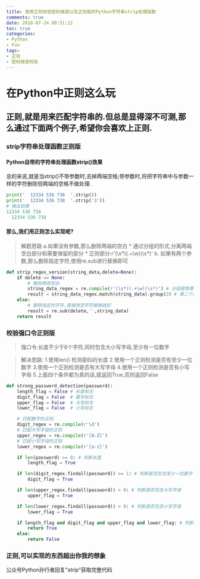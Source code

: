 ```yaml
---
title: 使用正则校验密码强度以及正则版的Python字符串strip处理函数
comments: true
date: 2018-07-24 08:51:12
toc: true
categories:
- Python
- Fun
tags:
- 正则
- 密码强度校验
---
```



# 在Python中正则这么玩
<!--more-->
## 正则,就是用来匹配字符串的.但总是显得深不可测,那么通过下面两个例子,希望你会喜欢上正则.

### strip字符串处理函数正则版
#### Python自带的字符串处理函数strip()效果
总的来说,就是当strip()不带参数时,去掉两端空格;带参数时,将把字符串中与参数一样的字符删除但两端的空格不做处理.
```python
print('  12334 536 738  '.strip())
print('  12334 536 738  '.strip('3'))
# 输出结果
12334 536 738
  12334 536 738  
```
#### 那么,我们用正则怎么实现呢?
> 解题思路
a.如果没有参数,那么删除两端的空白
     * 通过分组的形式,分离两端空白部分和需要保留的部分
     * 正则部分:r'(\s\*)(.+\w)(\s*)'
b. 如果有两个参数,那么删除指定字符,使用re.sub进行替换即可

```python
def strip_regex_version(string_data,delete=None):
    if delete == None:
        # 删除两侧空白
        string_data_regex = re.compile(r'(\s*)(.+\w)(\s*)') # 分组提取需要保留的部分
        result = string_data_regex.match(string_data).group(2) # 第二个括号匹配出来的值是我们需要的
    else:
        # 删除指定的字符,直接用空字符替换就好
        result = re.sub(delete,'',string_data)
    return result
```

### 校验强口令正则版
> 强口令:长度不少于8个字符,同时包含大小写字母,至少有一位数字

> 解决思路:
    1.使用len() 检测密码的长度
    2.使用一个正则检测是否有至少一位数字
    3.使用一个正则检测是否有大写字母
    4.使用一个正则检测是否有小写字母
    5.上面四个条件都为真的话,就返回True,否则返回False
```python
def strong_password_detection(password):
    length_flag = False # 长度标志
    digit_flag = False  # 数字标志
    upper_flag = False  # 大写标志
    lower_flag = False  # 小写标志

    # 匹配数字的正则
    digit_regex = re.compile(r'\d')
    # 匹配大写字母的正则
    upper_regex = re.compile(r'[A-Z]')
    # 匹配小写字母的正则
    lower_regex = re.compile(r'[a-z]')

    if len(password) >= 8: # 判断长度
        length_flag = True

    if len(digit_regex.findall(password)) >= 1: # 判断是否包含至少一位数字
        digit_flag = True

    if len(upper_regex.findall(password)) > 0: # 判断是否包含大写字母
        upper_flag = True

    if len(lower_regex.findall(password)) > 0: # 判断是否包含小写字母
        lower_flag = True

    if length_flag and digit_flag and upper_flag and lower_flag: # 判断是否同时满足4个条件
        return True
    else:
        return False
```
### 正则,可以实现的东西超出你我的想象
公众号Python孙行者回复"strip"获取完整代码
